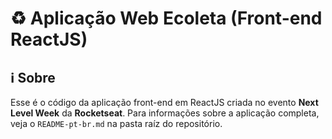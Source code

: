 # :recycle: Aplicação Web Ecoleta (Front-end ReactJS)

## :information_source: Sobre

Esse é o código da aplicação front-end em ReactJS criada no evento **Next Level Week** da **Rocketseat**. Para informações sobre a aplicação completa, veja o `README-pt-br.md` na pasta raíz do repositório.

